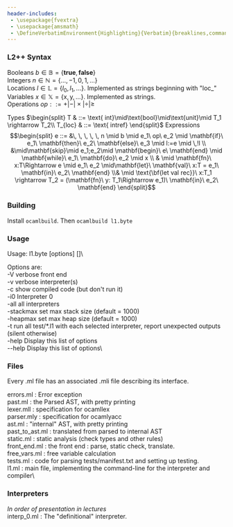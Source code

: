 ```yaml
---
header-includes:
 - \usepackage{fvextra}
 - \usepackage{amsmath}
 - \DefineVerbatimEnvironment{Highlighting}{Verbatim}{breaklines,commandchars=\\\{\}}
---
```

### L2++ Syntax
Booleans $b \in \mathbb{B} = \{\mathbf{true}, \mathbf{false}\}$\
Integers $n \in \mathbb{N} = \{\dots, -1, 0, 1, \dots\}$\
Locations $l \in \mathbb{L} = \{l_0, l_1, \dots\}$. Implemented as strings beginning with "loc_"\
Variables $x \in \mathbb{X} = \{\text{x}, \text{y}, \dots\}$. Implemented as strings. \
Operations $op ::= +|-|\times|\div|\geq$ 

Types
$\begin{split}
T & ::= \text{ int}\mid\text{bool}\mid\text{unit}\mid T_1 \rightarrow T_2\\
T_{loc} & ::= \text{ intref}
\end{split}$
Expressions
$$\begin{split}
e ::= &\, \, \, \, \, n \mid b \mid e_1\  op\  e_2 \mid \mathbf{if}\ e_1\ \mathbf{then}\ e_2\ \mathbf{else}\ e_3 \mid l:=e \mid \,!l
\\
&\mid\mathbf{skip}\mid e_1;e_2\mid \mathbf{begin}\ e\ \mathbf{end} \mid \mathbf{while}\ e_1\ \mathbf{do}\ e_2 \mid x
\\
& \mid \mathbf{fn}\ x:T\Rightarrow e \mid e_1\ e_2 \mid\mathbf{let}\ \mathbf{val}\ x:T = e_1\ \mathbf{in}\ e_2\ \mathbf{end} 
\\& \mid \text{\bf{let val rec}}\ x:T_1 \rightarrow T_2 = (\mathbf{fn}\ y: T_1\Rightarrow e_1)\ \mathbf{in}\ e_2\ \mathbf{end}
\end{split}$$


### Building 
Install `ocamlbuild`.  Then
```ocamlbuild l1.byte```

### Usage 
Usage: l1.byte [options] [<file>]\

Options are:\
    -V verbose front end\
    -v verbose interpreter(s)\
    -c show compiled code (but don't run it)\
    -i0 Interpreter 0\
    -all all interpreters\
    -stackmax set max stack size (default = 1000)\
    -heapmax set max heap size (default = 1000)\
    -t run all test/*.l1 with each selected interpreter, report unexpected outputs (silent otherwise)\
    -help  Display this list of options\
    --help  Display this list of options\


### Files
Every .ml file has an associated .mli file describing its interface. 

errors.ml      : Error exception\
past.ml        : the Parsed AST, with pretty printing\
lexer.mll      : specification for ocamllex\
parser.mly     : specification for ocamlyacc\
ast.ml         : "internal" AST, with pretty printing\
past_to_ast.ml : translated from parsed to internal AST\
static.ml      : static analysis (check types and other rules)\
front_end.ml   : the front end : parse, static check, translate.\
free_vars.ml   : free variable calculation\
tests.ml       : code for parsing tests/manifest.txt and setting up testing.\
l1.ml       : main file, implementing the command-line for the interpreter and compiler\

### Interpreters
_In order of presentation in lectures_\
interp_0.ml    : The "definitional" interpreter. 



               
